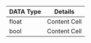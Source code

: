 | DATA Type  | Details |
| ------------- | ------------- |
| float  | Content Cell  |
| bool  | Content Cell  |